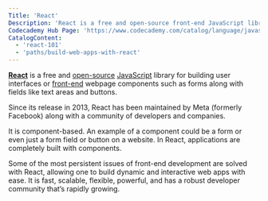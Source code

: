 ```yaml
---
Title: 'React'
Description: 'React is a free and open-source front-end JavaScript library for building user interfaces or webpage components.'
Codecademy Hub Page: 'https://www.codecademy.com/catalog/language/javascript'
CatalogContent:
  - 'react-101'
  - 'paths/build-web-apps-with-react'
---
```


<link rel="canonical" href="https://www.codecademy.com/resources/blog/what-is-react/" />

[**React**](https://reactjs.org/) is a free and [open-source](https://www.codecademy.com/resources/docs/open-source) [JavaScript](https://www.codecademy.com/resources/docs/javascript) library for building user interfaces or [front-end](https://www.codecademy.com/resources/docs/general/software-stack/front-end) webpage components such as forms along with fields like text areas and buttons.

Since its release in 2013, React has been maintained by Meta (formerly Facebook) along with a community of developers and companies.

It is component-based. An example of a component could be a form or even just a form field or button on a website. In React, applications are completely built with components.

Some of the most persistent issues of front-end development are solved with React, allowing one to build dynamic and interactive web apps with ease. It is fast, scalable, flexible, powerful, and has a robust developer community that’s rapidly growing.
